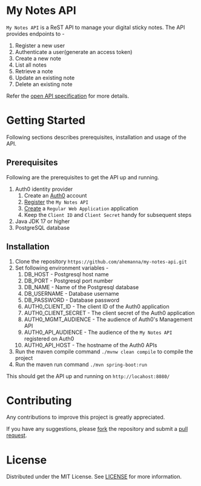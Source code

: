 # My Notes API

`My Notes API` is a ReST API to manage your digital sticky notes. The API provides endpoints to -
1. Register a new user
2. Authenticate a user(generate an access token)
3. Create a new note
4. List all notes
5. Retrieve a note
6. Update an existing note
7. Delete an existing note

Refer the [open API specification](./docs/openapi/my-notes.json) for more details.

# Getting Started

Following sections describes prerequisites, installation and usage of the API.

## Prerequisites

Following are the prerequisites to get the API up and running.
1. Auth0 identity provider
   1. Create an [Auth0](https://auth0.com/) account
   2. [Register](https://auth0.com/docs/get-started/auth0-overview/set-up-apis) the `My Notes API`
   3. [Create](https://auth0.com/docs/get-started/auth0-overview/create-applications) a `Regular Web Application` application
   4. Keep the `Client ID` and `Client Secret` handy for subsequent steps
2. Java JDK 17 or higher
3. PostgreSQL database

## Installation

1. Clone the repository `https://github.com/ahemanna/my-notes-api.git`
2. Set following environment variables - 
   1. DB_HOST - Postgresql host name
   2. DB_PORT - Postgresql port number
   3. DB_NAME - Name of the Postgresql database
   4. DB_USERNAME - Database username
   5. DB_PASSWORD - Database password
   6. AUTH0_CLIENT_ID - The client ID of the Auth0 application
   7. AUTH0_CLIENT_SECRET - The client secret of the Auth0 application
   8. AUTH0_MGMT_AUDIENCE - The audience of Auth0's Management API
   9. AUTH0_API_AUDIENCE - The audience of the `My Notes API` registered on Auth0
   10. AUTH0_API_HOST - The hostname of the Auth0 APIs
3. Run the maven compile command `./mvnw clean compile` to compile the project
4. Run the maven run command `./mvn spring-boot:run`

This should get the API up and running on `http://locahost:8080/`

# Contributing

Any contributions to improve this project is greatly appreciated.

If you have any suggestions, please [fork](https://docs.github.com/en/get-started/quickstart/fork-a-repo) the repository and submit a [pull request](https://docs.github.com/en/pull-requests/collaborating-with-pull-requests/proposing-changes-to-your-work-with-pull-requests/creating-a-pull-request).

# License

Distributed under the MIT License. See [LICENSE](./LICENSE) for more information.
